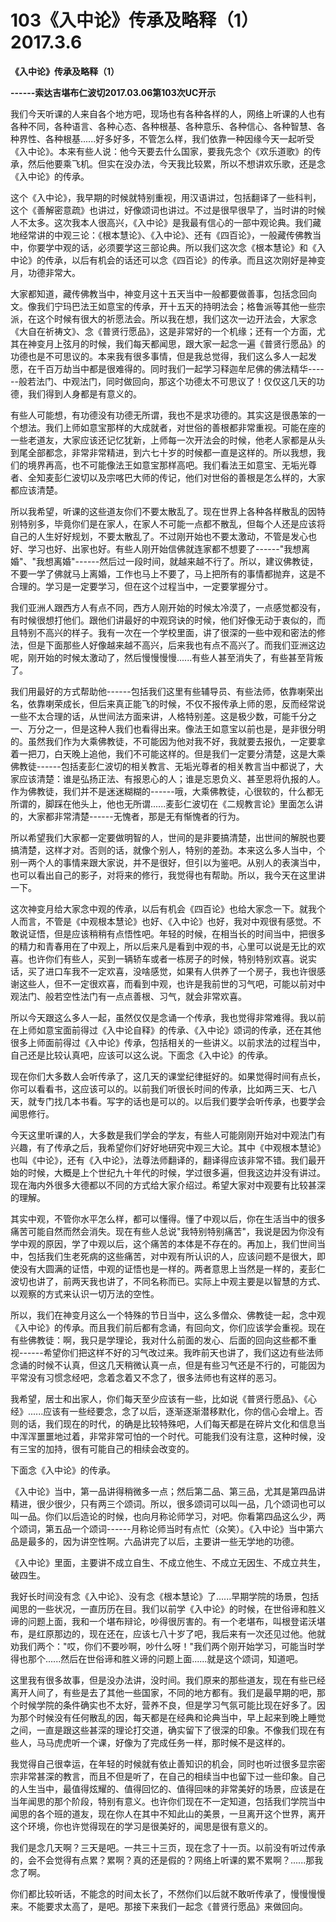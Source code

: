 # 103《入中论》传承及略释（1）2017.3.6

**《入中论》传承及略释（1）**

**------索达吉堪布仁波切2017.03.06第103次UC开示**

我们今天听课的人来自各个地方吧，现场也有各种各样的人，网络上听课的人也有各种不同，各种语言、各种心态、各种根基、各种意乐、各种信心、各种智慧、各种界性、各种根基......好多好多，不管怎么样，我们依靠一种因缘今天一起听受《入中论》。本来有些人说：他今天要去什么国家，要我先念个《欢乐道歌》的传承，然后他要乘飞机。但实在没办法，今天我比较累，所以不想讲欢乐歌，还是念《入中论》的传承。

这个《入中论》，我早期的时候就特别重视，用汉语讲过，包括翻译了一些科判，这个《善解密意疏》也讲过，好像颂词也讲过。不过是很早很早了，当时讲的时候人不太多。这次我本人很高兴，《入中论》是我最有信心的一部中观论典。我们藏地经常讲的中观三论：《根本慧论》、《入中论》、还有《四百论》，一般藏传佛教当中，你要学中观的话，必须要学这三部论典。所以我们这次念《根本慧论》和《入中论》的传承，以后有机会的话还可以念《四百论》的传承。而且这次刚好是神变月，功德非常大。

大家都知道，藏传佛教当中，神变月这十五天当中一般都要做善事，包括念回向文。像我们宁玛巴法王如意宝的传承，开十五天的持明法会；格鲁派等其他一些宗派，在这个时候有很大的祈愿法会。所以我在想，我们这次一边开法会，大家念《大自在祈祷文》、念《普贤行愿品》，这是非常好的一个机缘；还有一个方面，尤其在神变月上弦月的时候，我们每天都闻思，跟大家一起念一遍《普贤行愿品》的功德也是不可思议的。本来我有很多事情，但是我总觉得，我们这么多人一起发愿，在千百万劫当中都是很难得的。同时我们一起学习释迦牟尼佛的佛法精华------般若法门、中观法门，同时做回向，那这个功德太不可思议了！仅仅这几天的功德，我们得到人身都是有意义的。

有些人可能想，有功德没有功德无所谓，我也不是求功德的。其实这是很愚笨的一个想法。我们上师如意宝那样的大成就者，对世俗的善根都非常重视。可能在座的一些老道友，大家应该还记忆犹新，上师每一次开法会的时候，他老人家都是从头到尾全部都念，非常非常精进，到六七十岁的时候都一直是这样的。所以我想，我们的境界再高，也不可能像法王如意宝那样高吧。我们看法王如意宝、无垢光尊者、全知麦彭仁波切以及宗喀巴大师的传记，他们对世俗的善根是怎么样的，大家都应该清楚。

所以我希望，听课的这些道友你们不要太散乱了。现在世界上各种各样散乱的因特别特别多，毕竟你们是在家人，在家人不可能一点都不散乱，但每个人还是应该将自己的人生好好规划，不要太散乱了。不过刚开始也不要太激动，不管是发心也好、学习也好、出家也好。有些人刚开始信佛就连家都不想要了------"我想离婚"、"我想离婚"------然后过一段时间，就越来越不行了。所以，建议佛教徒，不要一学了佛就马上离婚，工作也马上不要了，马上把所有的事情都抛弃，这是不合理的。学习是一定要学习，但在这个过程当中，一定要掌握分寸。

我们亚洲人跟西方人有点不同，西方人刚开始的时候太冷漠了，一点感觉都没有，有时候很想打他们。跟他们讲最好的中观窍诀的时候，他们好像无动于衷似的，而且特别不高兴的样子。我有一次在一个学校里面，讲了很深的一些中观和密法的修法，但是下面那些人好像越来越不高兴，后来我也有点不高兴了。而我们亚洲这边呢，刚开始的时候太激动了，然后慢慢慢慢......有些人甚至消失了，有些甚至背叛了。

我们用最好的方式帮助他------包括我们这里有些辅导员、有些法师，依靠喇荣出名，依靠喇荣成长，但后来真正能飞的时候，不仅不报传承上师的恩，反而经常说一些不太合理的话，从世间法方面来讲，人格特别差。这是极少数，可能千分之一、万分之一，但是这种人我们也看得出来。像法王如意宝以前也是，是非很分明的。虽然我们作为大乘佛教徒，不可能因为他对我不好，我就要去报仇，一定要拿着一把刀，白天晚上追他，我们不可能这样的。但是我们一定要分清楚，这是大乘佛教徒------包括麦彭仁波切的相关教言、无垢光尊者的相关教言当中都说了，大家应该清楚：谁是弘扬正法、有报恩心的人；谁是忘恩负义、甚至恩将仇报的人。作为佛教徒，我们并不是迷迷糊糊的------哦，大乘佛教徒，心很软的，什么都无所谓的，脚踩在他头上，他也无所谓......麦彭仁波切在《二规教言论》里面怎么讲的，大家都非常清楚------无愧者，那是无有惭愧者的行为。

所以希望我们大家都一定要做明智的人，世间的是非要搞清楚，出世间的解脱也要搞清楚，这样才对。否则的话，就像个别人，特别的差劲。本来这么多人当中，个别一两个人的事情来跟大家说，并不是很好，但引以为鉴吧。从别人的表演当中，也可以看出自己的影子，对将来的修行，我觉得也有帮助。所以，我今天在这里讲一下。

这次神变月给大家念中观的传承，以后有机会《四百论》也给大家念一下。就我个人而言，不管是《中观根本慧论》也好、《入中论》也好，我对中观很有感觉。不敢说证悟，但是应该稍稍有点悟性吧。年轻的时候，在相当长的时间当中，把很多的精力和青春用在了中观上，所以后来凡是看到中观的书，心里可以说是无比的欢喜。也许你们有些人，买到一辆轿车或者一栋房子的时候，特别特别欢喜。说实话，买了进口车我不一定欢喜，没啥感觉，如果有人供养了一个房子，我也许很感谢这些人，但不一定很欢喜，而看到中观，也许是我前世的习气吧，可能以前对中观法门、般若空性法门有一点点善根、习气，就会非常欢喜。

所以今天跟这么多人一起，虽然仅仅是念诵一个传承，我也觉得非常难得。我以前在上师如意宝面前得过《入中论自释》的传承、《入中论》颂词的传承，还在其他很多上师面前得过《入中论》传承，包括相关的一些讲义。以前求法的过程当中，自己还是比较认真吧，应该可以这么说。下面念《入中论》的传承。

现在你们大多数人会听传承了，这几天的课堂纪律挺好的。如果觉得时间有点长，你可以看看书，这应该可以的。以前我们听很长时间的传承，比如两三天、七八天，就专门找几本书看。写字的话也是可以的。以后我们要学会听传承，也要学会闻思修行。

今天这里听课的人，大多数是我们学会的学友，有些人可能刚刚开始对中观法门有兴趣，有了传承之后，我希望你们好好地研究中观三大论。其中《中观根本慧论》也叫《中论》，还有《入中论》，法尊法师翻译的，翻译得应该非常不错。我们最开始的时候，大概是上个世纪九十年代的时候，学过很多遍，但我这边并没有讲过。现在海内外很多大德都以不同的方式给大家介绍过。希望大家对中观要有比较甚深的理解。

其实中观，不管你水平怎么样，都可以懂得。懂了中观以后，你在生活当中的很多痛苦可能自然而然会消失。现在有些人总说"我特别特别痛苦"，我说是因为你没有学中观的原因，学了中观以后，这个痛苦的本体是不存在的。再加上，我们世间当中，包括我们生老死病的这些痛苦，对中观有所认识的人，应该问题不是很大，即使没有大圆满的证悟，中观的证悟也是一样的。两者意思上当然是一样的，麦彭仁波切也讲了，前两天我也讲了，不同名称而已。实际上中观主要是以智慧的方式、以观察的方式来认识一切万法的空性。

所以，我们在神变月这么一个特殊的节日当中，这么多僧众、佛教徒一起，念中观《入中论》的传承。而且我们前后都有念诵，有回向文，你们应该学会重视。现在有些佛教徒：啊，我只是学理论，我对什么前面的发心、后面的回向这些都不重视------希望你们把这样不好的习气改过来。我昨前天也讲了，我们这边有些法师念诵的时候不认真，但这几天稍微认真一点，但是有些习气还是不行的，可能因为平常没有习惯念经吧，念着念着又不念了，很多法师也有这样的恶习。

我希望，居士和出家人，你们每天至少应该有一些，比如说《普贤行愿品》、《心经》......应该有一些经要念，念了以后，逐渐逐渐潜移默化，你的信心会增上。否则的话，我们现在的时代，的确是比较特殊吧，人们每天都是在碎片文化和信息当中浑浑噩噩地过着，非常非常可怕的一个时代。可能我们没有注意，这种时候，没有三宝的加持，很有可能自己的相续会改变的。

下面念《入中论》的传承。

《入中论》当中，第一品讲得稍微多一点；然后第二品、第三品，尤其是第四品讲精进，很少很少，只有两三个颂词。所以，很多颂词可以叫一品，几个颂词也可以叫一品。你们以后造论的时候，也向月称论师学习，对吧。你看第四品这么少，两个颂词，第五品一个颂词------月称论师当时有点忙（众笑）。《入中论》当中第六品是最多的，因为讲空性啊。六品讲完了以后，主要讲一些无学地的功德。

《入中论》里面，主要讲不成立自生、不成立他生、不成立无因生、不成立共生，破四生。

我好长时间没有念《入中论》、没有念《根本慧论》了......早期学院的场景，包括闻思的一些状况，一直历历在目。我们以前学《入中论》的时候，在世俗谛和胜义谛的问题上面，我和一个堪布辩论，吵得很厉害的。有一个老堪布，叫根登诺沃堪布，是红原那边的，现在还在，应该七八十岁了吧，我后来有一次还见过他。他就劝我们两个："哎，你们不要吵啊，吵什么呀！"我们两个刚开始学习，可能当时学得也那个......然后在世俗谛和胜义谛的问题上面......就是这个颂词，知道吧。

这里我有很多故事，但是没办法讲，没时间。我们原来的那些道友，现在有些已经离开人间了，有些是去了其他一些国家，不同的地方都有。我们是最早期的吧，那个时候学院的条件确实也不太好，营养不良，但是学习气氛可能比现在好多了。因为那个时候没有任何散乱的因，每天都是在经典和论典当中，早上起来到晚上睡觉之间，一直是跟这些甚深的理论打交道，确实留下了很深的印象。不像我们现在有些人，马马虎虎听一个课，好像为了完成任务一样，那时候不是这样的。

我觉得自己很幸运，在年轻的时候就有依止善知识的机会，同时也听过很多显宗密宗非常甚深的教言，而且不但是听了，在自己的相续当中也留下过一些印象。自己的人生当中，最值得炫耀的、值得回忆的、值得回味的非常美好的场景，应该是在当年闻思的那个阶段，特别有意义。也许你们现在不一定知道，包括我们学院当中闻思的各个班的道友，现在你人在其中不知此山的美景，一旦离开这个世界，离开这个环境，你也许觉得现在的学习是很美好的，闻思是很有意义的。

我们是念几天啊？三天是吧。一共三十三页，现在念了十一页。以前没有听过传承的，会不会觉得有点累？累啊？真的还是假的？网络上听课的累不累啊？......那我念了啊。

你们都比较听话，不能念的时间太长了，不然你们以后就不敢听传承了，慢慢慢慢来。不能要求太高了，是吧。那接下来我们一起念《普贤行愿品》来做回向。

